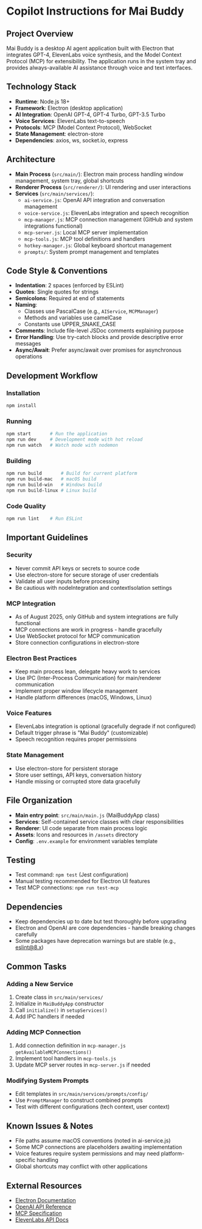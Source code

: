 # Copilot Instructions for Mai Buddy

## Project Overview
Mai Buddy is a desktop AI agent application built with Electron that integrates GPT-4, ElevenLabs voice synthesis, and the Model Context Protocol (MCP) for extensibility. The application runs in the system tray and provides always-available AI assistance through voice and text interfaces.

## Technology Stack
- **Runtime**: Node.js 18+
- **Framework**: Electron (desktop application)
- **AI Integration**: OpenAI GPT-4, GPT-4 Turbo, GPT-3.5 Turbo
- **Voice Services**: ElevenLabs text-to-speech
- **Protocols**: MCP (Model Context Protocol), WebSocket
- **State Management**: electron-store
- **Dependencies**: axios, ws, socket.io, express

## Architecture
- **Main Process** (`src/main/`): Electron main process handling window management, system tray, global shortcuts
- **Renderer Process** (`src/renderer/`): UI rendering and user interactions
- **Services** (`src/main/services/`):
  - `ai-service.js`: OpenAI API integration and conversation management
  - `voice-service.js`: ElevenLabs integration and speech recognition
  - `mcp-manager.js`: MCP connection management (GitHub and system integrations functional)
  - `mcp-server.js`: Local MCP server implementation
  - `mcp-tools.js`: MCP tool definitions and handlers
  - `hotkey-manager.js`: Global keyboard shortcut management
  - `prompts/`: System prompt management and templates

## Code Style & Conventions
- **Indentation**: 2 spaces (enforced by ESLint)
- **Quotes**: Single quotes for strings
- **Semicolons**: Required at end of statements
- **Naming**: 
  - Classes use PascalCase (e.g., `AIService`, `MCPManager`)
  - Methods and variables use camelCase
  - Constants use UPPER_SNAKE_CASE
- **Comments**: Include file-level JSDoc comments explaining purpose
- **Error Handling**: Use try-catch blocks and provide descriptive error messages
- **Async/Await**: Prefer async/await over promises for asynchronous operations

## Development Workflow

### Installation
```bash
npm install
```

### Running
```bash
npm start       # Run the application
npm run dev     # Development mode with hot reload
npm run watch   # Watch mode with nodemon
```

### Building
```bash
npm run build       # Build for current platform
npm run build-mac   # macOS build
npm run build-win   # Windows build
npm run build-linux # Linux build
```

### Code Quality
```bash
npm run lint    # Run ESLint
```

## Important Guidelines

### Security
- Never commit API keys or secrets to source code
- Use electron-store for secure storage of user credentials
- Validate all user inputs before processing
- Be cautious with nodeIntegration and contextIsolation settings

### MCP Integration
- As of August 2025, only GitHub and system integrations are fully functional
- MCP connections are work in progress - handle gracefully
- Use WebSocket protocol for MCP communication
- Store connection configurations in electron-store

### Electron Best Practices
- Keep main process lean, delegate heavy work to services
- Use IPC (Inter-Process Communication) for main/renderer communication
- Implement proper window lifecycle management
- Handle platform differences (macOS, Windows, Linux)

### Voice Features
- ElevenLabs integration is optional (gracefully degrade if not configured)
- Default trigger phrase is "Mai Buddy" (customizable)
- Speech recognition requires proper permissions

### State Management
- Use electron-store for persistent storage
- Store user settings, API keys, conversation history
- Handle missing or corrupted store data gracefully

## File Organization
- **Main entry point**: `src/main/main.js` (MaiBuddyApp class)
- **Services**: Self-contained service classes with clear responsibilities
- **Renderer**: UI code separate from main process logic
- **Assets**: Icons and resources in `/assets` directory
- **Config**: `.env.example` for environment variables template

## Testing
- Test command: `npm test` (Jest configuration)
- Manual testing recommended for Electron UI features
- Test MCP connections: `npm run test-mcp`

## Dependencies
- Keep dependencies up to date but test thoroughly before upgrading
- Electron and OpenAI are core dependencies - handle breaking changes carefully
- Some packages have deprecation warnings but are stable (e.g., eslint@8.x)

## Common Tasks

### Adding a New Service
1. Create class in `src/main/services/`
2. Initialize in `MaiBuddyApp` constructor
3. Call `initialize()` in `setupServices()`
4. Add IPC handlers if needed

### Adding MCP Connection
1. Add connection definition in `mcp-manager.js` `getAvailableMCPConnections()`
2. Implement tool handlers in `mcp-tools.js`
3. Update MCP server routes in `mcp-server.js` if needed

### Modifying System Prompts
- Edit templates in `src/main/services/prompts/config/`
- Use `PromptManager` to construct combined prompts
- Test with different configurations (tech context, user context)

## Known Issues & Notes
- File paths assume macOS conventions (noted in ai-service.js)
- Some MCP connections are placeholders awaiting implementation
- Voice features require system permissions and may need platform-specific handling
- Global shortcuts may conflict with other applications

## External Resources
- [Electron Documentation](https://www.electronjs.org/docs)
- [OpenAI API Reference](https://platform.openai.com/docs/api-reference)
- [MCP Specification](https://modelcontextprotocol.io/)
- [ElevenLabs API Docs](https://elevenlabs.io/docs)
